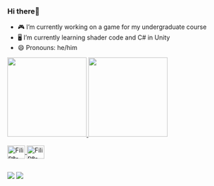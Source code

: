 ### Hi there👋

- 🎮 I’m currently working on a game for my undergraduate course
- 🖥️ I’m currently learning shader code and C# in Unity
- 😄 Pronouns: he/him

<div>
  <a href= "https://github.com/FilipeFL">
    <img height= "180cm" src="https://github-readme-stats.vercel.app/api?username=FilipeFL&show_icons=true&theme=dark&include_all_commits=true&count_private=true"/>
    <img height= "180cm" src="https://github-readme-stats.vercel.app/api/top-langs/?username=FilipeFL&layout=compact&langs_count=16&theme=dark"/>
</div>
  
<div style="display: inline_block"><br>
  <img align="center" alt="Filipe-Csharp" height="30" width="40" src="https://cdn.jsdelivr.net/gh/devicons/devicon/icons/csharp/csharp-original.svg">
  <img align="center" alt="Filipe-Unity" height="30" width="40" src="https://cdn.jsdelivr.net/gh/devicons/devicon/icons/unity/unity-original.svg">
  
  ##
  
 <div> 
  <a href = "mailto:filipe.lc4@gmail.com"><img src="https://img.shields.io/badge/-Gmail-%23333?style=for-the-badge&logo=gmail&logoColor=white" target="_blank"></a>
  <a href="https://www.linkedin.com/in/filipe-fonseca-lacerda-284896175/" target="_blank"><img src="https://img.shields.io/badge/-LinkedIn-%230077B5?style=for-the-badge&logo=linkedin&logoColor=white" target="_blank"></a> 

</div>

